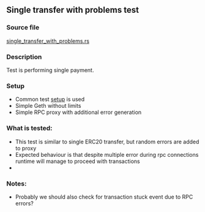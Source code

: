 ## Single transfer with problems test

### Source file

[single_transfer_with_problems.rs](../../tests/docker_03_problems/single_transfer_with_problems.rs)

### Description

Test is performing single payment.

### Setup

- Common test [setup](./common-test-setup.md) is used
- Simple Geth without limits
- Simple RPC proxy with additional error generation

### What is tested:

- This test is similar to single ERC20 transfer, but random errors are added to proxy
- Expected behaviour is that despite multiple error during rpc connections runtime will manage to proceed with transactions
- 

### Notes:

- Probably we should also check for transaction stuck event due to RPC errors?
